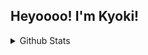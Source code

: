 ## Heyoooo! I'm Kyoki!

<details>
  <summary>Github Stats</summary>
  
  ![Github Stats](https://github-readme-stats.vercel.app/api?username=kyokiii&count_private=true&show_icons=true&include_all_commits=true&hide_border=true&count_private=true&theme=gotham&title_color=f5f5f5&text_color=999999&icon_color=f5f5f5)
  ![Top Languages](https://github-readme-stats.vercel.app/api/top-langs/?username=kyokiii&show_icons=true&include_all_commits=true&hide_border=true&count_private=true&theme=gotham&langs_count=4&layout=compact&title_color=f5f5f5&text_color=999999&icon_color=f5f5f5)
</details>
